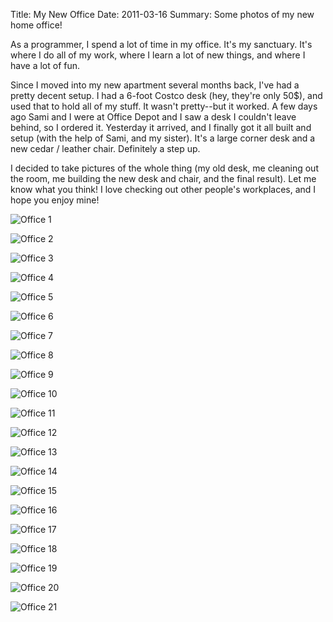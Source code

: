 Title: My New Office
Date: 2011-03-16
Summary: Some photos of my new home office!


As a programmer, I spend a lot of time in my office.  It's my sanctuary.  It's
where I do all of my work, where I learn a lot of new things, and where I have
a lot of fun.

Since I moved into my new apartment several months back, I've had a pretty
decent setup.  I had a 6-foot Costco desk (hey, they're only 50$), and used
that to hold all of my stuff.  It wasn't pretty--but it worked.  A few days ago
Sami and I were at Office Depot and I saw a desk I couldn't leave behind, so I
ordered it.  Yesterday it arrived, and I finally got it all built and setup
(with the help of Sami, and my sister).  It's a large corner desk and a new
cedar / leather chair.  Definitely a step up.

I decided to take pictures of the whole thing (my old desk, me cleaning out the
room, me building the new desk and chair, and the final result).  Let me know
what you think!  I love checking out other people's workplaces, and I hope you
enjoy mine!

![Office 1][]

![Office 2][]

![Office 3][]

![Office 4][]

![Office 5][]

![Office 6][]

![Office 7][]

![Office 8][]

![Office 9][]

![Office 10][]

![Office 11][]

![Office 12][]

![Office 13][]

![Office 14][]

![Office 15][]

![Office 16][]

![Office 17][]

![Office 18][]

![Office 19][]

![Office 20][]

![Office 21][]


  [Office 1]: {filename}/images/2011/office-1.png "Office 1"
  [Office 2]: {filename}/images/2011/office-2.png "Office 2"
  [Office 3]: {filename}/images/2011/office-3.png "Office 3"
  [Office 4]: {filename}/images/2011/office-4.png "Office 4"
  [Office 5]: {filename}/images/2011/office-5.png "Office 5"
  [Office 6]: {filename}/images/2011/office-6.png "Office 6"
  [Office 7]: {filename}/images/2011/office-7.png "Office 7"
  [Office 8]: {filename}/images/2011/office-8.png "Office 8"
  [Office 9]: {filename}/images/2011/office-9.png "Office 9"
  [Office 10]: {filename}/images/2011/office-10.png "Office 10"
  [Office 11]: {filename}/images/2011/office-11.png "Office 11"
  [Office 12]: {filename}/images/2011/office-12.png "Office 12"
  [Office 13]: {filename}/images/2011/office-13.png "Office 13"
  [Office 14]: {filename}/images/2011/office-14.png "Office 14"
  [Office 15]: {filename}/images/2011/office-15.png "Office 15"
  [Office 16]: {filename}/images/2011/office-16.png "Office 16"
  [Office 17]: {filename}/images/2011/office-17.png "Office 17"
  [Office 18]: {filename}/images/2011/office-18.png "Office 18"
  [Office 19]: {filename}/images/2011/office-19.png "Office 19"
  [Office 20]: {filename}/images/2011/office-20.png "Office 20"
  [Office 21]: {filename}/images/2011/office-21.png "Office 21"
